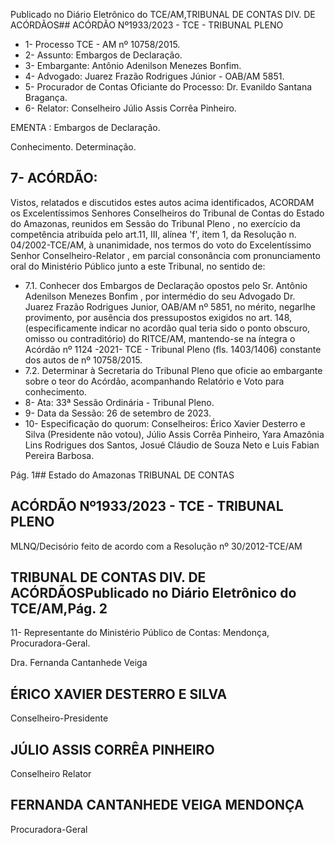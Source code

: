 Publicado  no  Diário  Eletrônico do TCE/AM,TRIBUNAL DE CONTAS DIV. DE ACÓRDÃOS## ACÓRDÃO Nº1933/2023 - TCE - TRIBUNAL PLENO

- 1- Processo TCE - AM nº 10758/2015.
- 2- Assunto: Embargos de Declaração.
- 3- Embargante: Antônio Adenilson Menezes Bonfim.
- 4- Advogado: Juarez Frazão Rodrigues Júnior - OAB/AM 5851.
- 5- Procurador de Contas Oficiante do Processo: Dr. Evanildo Santana Bragança.
- 6- Relator: Conselheiro Júlio Assis Corrêa Pinheiro.

EMENTA : Embargos de Declaração.

Conhecimento. Determinação.

## 7- ACÓRDÃO:

Vistos, relatados e discutidos estes autos acima identificados, ACORDAM os Excelentíssimos Senhores Conselheiros do Tribunal de Contas do Estado do Amazonas, reunidos  em  Sessão  do Tribunal  Pleno ,  no  exercício  da  competência  atribuída  pelo art.11,  III,  alínea  'f',  item  1,  da  Resolução  n.  04/2002-TCE/AM, à  unanimidade, nos termos do voto do Excelentíssimo Senhor Conselheiro-Relator , em parcial consonância com pronunciamento oral do Ministério Público junto a este Tribunal, no sentido de:

- 7.1. Conhecer dos  Embargos  de  Declaração  opostos  pelo Sr. Antônio Adenilson  Menezes  Bonfim ,  por  intermédio  do  seu  Advogado  Dr. Juarez Frazão Rodrigues Junior, OAB/AM nº 5851, no mérito, negarlhe provimento, por ausência dos pressupostos exigidos no art. 148, (especificamente indicar no acordão qual teria sido o ponto obscuro, omisso  ou  contraditório)  do  RITCE/AM,  mantendo-se  na  íntegra  o Acórdão  nº  1124  -2021-  TCE  -  Tribunal  Pleno  (fls.  1403/1406) constante dos autos de nº 10758/2015.
- 7.2. Determinar à Secretaria do Tribunal Pleno que oficie ao embargante sobre  o  teor  do  Acórdão,  acompanhando  Relatório  e  Voto  para conhecimento.
- 8- Ata: 33ª Sessão Ordinária - Tribunal Pleno.
- 9- Data da Sessão: 26 de setembro de 2023.
- 10-  Especificação do quorum: Conselheiros: Érico Xavier Desterro e Silva (Presidente não votou),  Júlio  Assis  Corrêa  Pinheiro,  Yara  Amazônia  Lins  Rodrigues  dos  Santos, Josué Cláudio de Souza Neto e Luis Fabian Pereira Barbosa.

Pág. 1## Estado do Amazonas TRIBUNAL DE CONTAS

## ACÓRDÃO Nº1933/2023 - TCE - TRIBUNAL PLENO

MLNQ/Decisório feito de acordo com a Resolução nº 30/2012-TCE/AM

## TRIBUNAL DE CONTAS DIV. DE ACÓRDÃOSPublicado  no  Diário  Eletrônico do TCE/AM,Pág. 2

11-  Representante do Ministério Público de Contas: Mendonça, Procuradora-Geral.

Dra. Fernanda Cantanhede Veiga

## ÉRICO XAVIER DESTERRO E SILVA

Conselheiro-Presidente

## JÚLIO ASSIS CORRÊA PINHEIRO

Conselheiro Relator

## FERNANDA CANTANHEDE VEIGA MENDONÇA

Procuradora-Geral